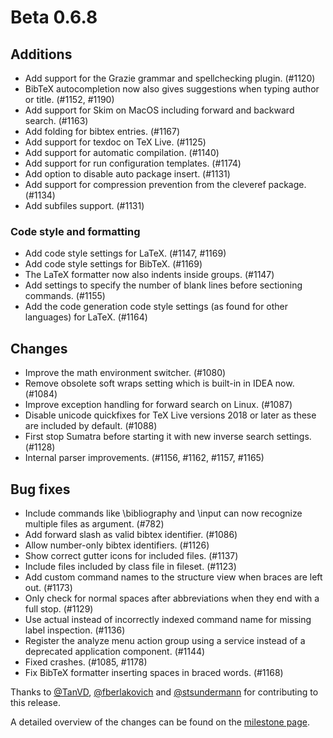 # Beta 0.6.8


## Additions
- Add support for the Grazie grammar and spellchecking plugin. (#1120)
- BibTeX autocompletion now also gives suggestions when typing author or title. (#1152, #1190)
- Add support for Skim on MacOS including forward and backward search. (#1163)
- Add folding for bibtex entries. (#1167)
- Add support for texdoc on TeX Live. (#1125)
- Add support for automatic compilation. (#1140)
- Add support for run configuration templates. (#1174)
- Add option to disable auto package insert. (#1131)
- Add support for compression prevention from the cleveref package. (#1134) 
- Add subfiles support. (#1131)

### Code style and formatting
- Add code style settings for LaTeX. (#1147, #1169)
- Add code style settings for BibTeX. (#1169)
- The LaTeX formatter now also indents inside groups. (#1147)
- Add settings to specify the number of blank lines before sectioning commands. (#1155)
- Add the code generation code style settings (as found for other languages) for LaTeX. (#1164)

## Changes
- Improve the math environment switcher. (#1080)
- Remove obsolete soft wraps setting which is built-in in IDEA now. (#1084)
- Improve exception handling for forward search on Linux. (#1087)
- Disable unicode quickfixes for TeX Live versions 2018 or later as these are included by default. (#1088)
- First stop Sumatra before starting it with new inverse search settings. (#1128)
- Internal parser improvements. (#1156, #1162, #1157, #1165)

## Bug fixes
- Include commands like \bibliography and \input can now recognize multiple files as argument. (#782)
- Add forward slash as valid bibtex identifier. (#1086)
- Allow number-only bibtex identifiers. (#1126)
- Show correct gutter icons for included files. (#1137)
- Include files included by class file in fileset. (#1123)
- Add custom command names to the structure view when braces are left out. (#1173)
- Only check for normal spaces after abbreviations when they end with a full stop. (#1129)
- Use actual instead of incorrectly indexed command name for missing label inspection. (#1136)
- Register the analyze menu action group using a service instead of a deprecated application component. (#1144)
- Fixed crashes. (#1085, #1178)
- Fix BibTeX formatter inserting spaces in braced words. (#1168)

Thanks to [@TanVD](https://github.com/TanVD), [@fberlakovich](https://github.com/fberlakovich) and [@stsundermann](https://github.com/stsundermann) for contributing to this release.

A detailed overview of the changes can be found on the [milestone page](https://github.com/Hannah-Sten/TeXiFy-IDEA/milestone/17?closed=1).